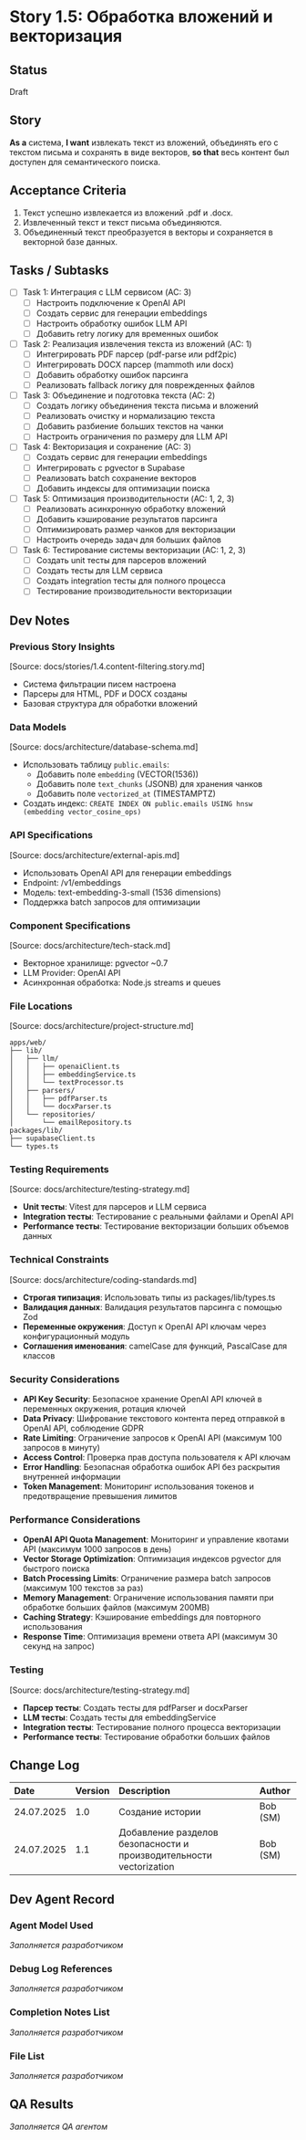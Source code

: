 # Story 1.5: Обработка вложений и векторизация

## Status
Draft

## Story
**As a** система,
**I want** извлекать текст из вложений, объединять его с текстом письма и сохранять в виде векторов,
**so that** весь контент был доступен для семантического поиска.

## Acceptance Criteria
1. Текст успешно извлекается из вложений .pdf и .docx.
2. Извлеченный текст и текст письма объединяются.
3. Объединенный текст преобразуется в векторы и сохраняется в векторной базе данных.

## Tasks / Subtasks
- [ ] Task 1: Интеграция с LLM сервисом (AC: 3)
  - [ ] Настроить подключение к OpenAI API
  - [ ] Создать сервис для генерации embeddings
  - [ ] Настроить обработку ошибок LLM API
  - [ ] Добавить retry логику для временных ошибок
- [ ] Task 2: Реализация извлечения текста из вложений (AC: 1)
  - [ ] Интегрировать PDF парсер (pdf-parse или pdf2pic)
  - [ ] Интегрировать DOCX парсер (mammoth или docx)
  - [ ] Добавить обработку ошибок парсинга
  - [ ] Реализовать fallback логику для поврежденных файлов
- [ ] Task 3: Объединение и подготовка текста (AC: 2)
  - [ ] Создать логику объединения текста письма и вложений
  - [ ] Реализовать очистку и нормализацию текста
  - [ ] Добавить разбиение больших текстов на чанки
  - [ ] Настроить ограничения по размеру для LLM API
- [ ] Task 4: Векторизация и сохранение (AC: 3)
  - [ ] Создать сервис для генерации embeddings
  - [ ] Интегрировать с pgvector в Supabase
  - [ ] Реализовать batch сохранение векторов
  - [ ] Добавить индексы для оптимизации поиска
- [ ] Task 5: Оптимизация производительности (AC: 1, 2, 3)
  - [ ] Реализовать асинхронную обработку вложений
  - [ ] Добавить кэширование результатов парсинга
  - [ ] Оптимизировать размер чанков для векторизации
  - [ ] Настроить очередь задач для больших файлов
- [ ] Task 6: Тестирование системы векторизации (AC: 1, 2, 3)
  - [ ] Создать unit тесты для парсеров вложений
  - [ ] Создать тесты для LLM сервиса
  - [ ] Создать integration тесты для полного процесса
  - [ ] Тестирование производительности векторизации

## Dev Notes

### Previous Story Insights
[Source: docs/stories/1.4.content-filtering.story.md]
- Система фильтрации писем настроена
- Парсеры для HTML, PDF и DOCX созданы
- Базовая структура для обработки вложений

### Data Models
[Source: docs/architecture/database-schema.md]
- Использовать таблицу `public.emails`:
  - Добавить поле `embedding` (VECTOR(1536))
  - Добавить поле `text_chunks` (JSONB) для хранения чанков
  - Добавить поле `vectorized_at` (TIMESTAMPTZ)
- Создать индекс: `CREATE INDEX ON public.emails USING hnsw (embedding vector_cosine_ops)`

### API Specifications
[Source: docs/architecture/external-apis.md]
- Использовать OpenAI API для генерации embeddings
- Endpoint: /v1/embeddings
- Модель: text-embedding-3-small (1536 dimensions)
- Поддержка batch запросов для оптимизации

### Component Specifications
[Source: docs/architecture/tech-stack.md]
- Векторное хранилище: pgvector ~0.7
- LLM Provider: OpenAI API
- Асинхронная обработка: Node.js streams и queues

### File Locations
[Source: docs/architecture/project-structure.md]
```
apps/web/
├── lib/
│   ├── llm/
│   │   ├── openaiClient.ts
│   │   ├── embeddingService.ts
│   │   └── textProcessor.ts
│   ├── parsers/
│   │   ├── pdfParser.ts
│   │   └── docxParser.ts
│   └── repositories/
│       └── emailRepository.ts
packages/lib/
├── supabaseClient.ts
└── types.ts
```

### Testing Requirements
[Source: docs/architecture/testing-strategy.md]
- **Unit тесты**: Vitest для парсеров и LLM сервиса
- **Integration тесты**: Тестирование с реальными файлами и OpenAI API
- **Performance тесты**: Тестирование векторизации больших объемов данных

### Technical Constraints
[Source: docs/architecture/coding-standards.md]
- **Строгая типизация**: Использовать типы из packages/lib/types.ts
- **Валидация данных**: Валидация результатов парсинга с помощью Zod
- **Переменные окружения**: Доступ к OpenAI API ключам через конфигурационный модуль
- **Соглашения именования**: camelCase для функций, PascalCase для классов

### Security Considerations
- **API Key Security**: Безопасное хранение OpenAI API ключей в переменных окружения, ротация ключей
- **Data Privacy**: Шифрование текстового контента перед отправкой в OpenAI API, соблюдение GDPR
- **Rate Limiting**: Ограничение запросов к OpenAI API (максимум 100 запросов в минуту)
- **Access Control**: Проверка прав доступа пользователя к API ключам
- **Error Handling**: Безопасная обработка ошибок API без раскрытия внутренней информации
- **Token Management**: Мониторинг использования токенов и предотвращение превышения лимитов

### Performance Considerations
- **OpenAI API Quota Management**: Мониторинг и управление квотами API (максимум 1000 запросов в день)
- **Vector Storage Optimization**: Оптимизация индексов pgvector для быстрого поиска
- **Batch Processing Limits**: Ограничение размера batch запросов (максимум 100 текстов за раз)
- **Memory Management**: Ограничение использования памяти при обработке больших файлов (максимум 200MB)
- **Caching Strategy**: Кэширование embeddings для повторного использования
- **Response Time**: Оптимизация времени ответа API (максимум 30 секунд на запрос)

### Testing
[Source: docs/architecture/testing-strategy.md]
- **Парсер тесты**: Создать тесты для pdfParser и docxParser
- **LLM тесты**: Создать тесты для embeddingService
- **Integration тесты**: Тестирование полного процесса векторизации
- **Performance тесты**: Тестирование обработки больших файлов

## Change Log
| Date | Version | Description | Author |
| :---- | :---- | :---- | :---- |
| 24.07.2025 | 1.0 | Создание истории | Bob (SM) |
| 24.07.2025 | 1.1 | Добавление разделов безопасности и производительности vectorization | Bob (SM) |

## Dev Agent Record

### Agent Model Used
*Заполняется разработчиком*

### Debug Log References
*Заполняется разработчиком*

### Completion Notes List
*Заполняется разработчиком*

### File List
*Заполняется разработчиком*

## QA Results
*Заполняется QA агентом* 